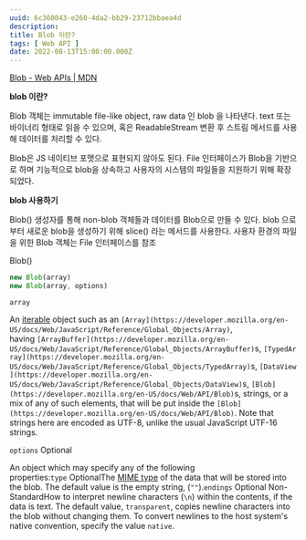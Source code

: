```yaml
---
uuid: 6c360043-e260-4da2-bb29-23712bbaea4d
description: 
title: Blob 이란?
tags: [ Web API ]
date: 2022-08-13T15:00:00.000Z
---
```









[Blob - Web APIs | MDN](https://developer.mozilla.org/en-US/docs/Web/API/Blob)

**blob 이란?**

Blob 객체는 immutable file-like object, raw data 인 blob 을 나타낸다. text 또는 바이너리 형태로 읽을 수 있으며, 혹은 ReadableStream 변환 후 스트림 메서드를 사용해 데이터를 처리할 수 있다.

Blob은 JS 네이티브 포맷으로 표현되지 않아도 된다. File 인터페이스가 Blob을 기반으로 하며 기능적으로 blob을 상속하고 사용자의 시스템의 파일들을 지원하기 위해 확장되었다.

**blob 사용하기**

Blob() 생성자를 통해 non-blob 객체들과 데이터를 Blob으로 만들 수 있다. blob 으로부터 새로운 blob을 생성하기 위해 slice() 라는 메서드를 사용한다. 
사용자 환경의 파일을 위한 Blob 객체는 File 인터페이스를 참조

Blob()

```jsx
new Blob(array)
new Blob(array, options)
```

`array`

An [iterable](https://developer.mozilla.org/en-US/docs/Web/JavaScript/Reference/Iteration_protocols#the_iterable_protocol) object such as an `[Array](https://developer.mozilla.org/en-US/docs/Web/JavaScript/Reference/Global_Objects/Array)`, having `[ArrayBuffer](https://developer.mozilla.org/en-US/docs/Web/JavaScript/Reference/Global_Objects/ArrayBuffer)`s, `[TypedArray](https://developer.mozilla.org/en-US/docs/Web/JavaScript/Reference/Global_Objects/TypedArray)`s, `[DataView](https://developer.mozilla.org/en-US/docs/Web/JavaScript/Reference/Global_Objects/DataView)`s, `[Blob](https://developer.mozilla.org/en-US/docs/Web/API/Blob)`s, strings, or a mix of any of such elements, that will be put inside the `[Blob](https://developer.mozilla.org/en-US/docs/Web/API/Blob)`. Note that strings here are encoded as UTF-8, unlike the usual JavaScript UTF-16 strings.

`options` Optional

An object which may specify any of the following properties:`type` OptionalThe [MIME type](https://developer.mozilla.org/en-US/docs/Glossary/MIME_type) of the data that will be stored into the blob. The default value is the empty string, (`""`).`endings` Optional Non-StandardHow to interpret newline characters (`\n`) within the contents, if the data is text. The default value, `transparent`, copies newline characters into the blob without changing them. To convert newlines to the host system's native convention, specify the value `native`.
